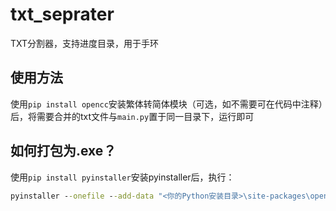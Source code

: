 # txt_seprater
TXT分割器，支持进度目录，用于手环

## 使用方法
使用`pip install opencc`安装繁体转简体模块（可选，如不需要可在代码中注释）后，将需要合并的txt文件与`main.py`置于同一目录下，运行即可

## 如何打包为.exe？
使用`pip install pyinstaller`安装pyinstaller后，执行：
```cmd
pyinstaller --onefile --add-data "<你的Python安装目录>\site-packages\opencc\config\*;opencc/config" --add-data "<你的Python安装目录>\site-packages\opencc\dictionary\*;opencc/dictionary"  .\main.py
```
